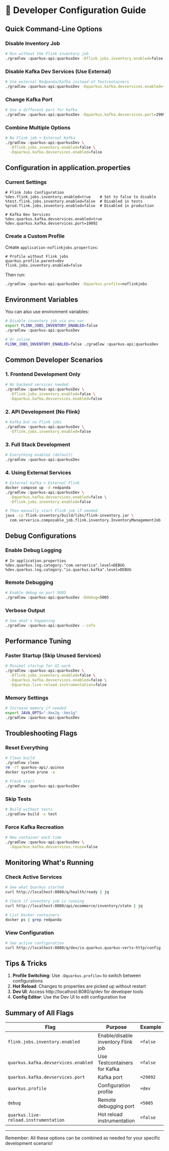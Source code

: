 # 🔧 Developer Configuration Guide

## Quick Command-Line Options

### Disable Inventory Job
```bash
# Run without the Flink inventory job
./gradlew :quarkus-api:quarkusDev -Dflink.jobs.inventory.enabled=false
```

### Disable Kafka Dev Services (Use External)
```bash
# Use external Redpanda/Kafka instead of Testcontainers
./gradlew :quarkus-api:quarkusDev -Dquarkus.kafka.devservices.enabled=false
```

### Change Kafka Port
```bash
# Use a different port for Kafka
./gradlew :quarkus-api:quarkusDev -Dquarkus.kafka.devservices.port=29092
```

### Combine Multiple Options
```bash
# No Flink job + External Kafka
./gradlew :quarkus-api:quarkusDev \
  -Dflink.jobs.inventory.enabled=false \
  -Dquarkus.kafka.devservices.enabled=false
```

## Configuration in application.properties

### Current Settings
```properties
# Flink Jobs Configuration
%dev.flink.jobs.inventory.enabled=true    # Set to false to disable
%test.flink.jobs.inventory.enabled=false  # Disabled in tests
%prod.flink.jobs.inventory.enabled=false  # Disabled in production

# Kafka Dev Services
%dev.quarkus.kafka.devservices.enabled=true
%dev.quarkus.kafka.devservices.port=19092
```

### Create a Custom Profile

Create `application-noflinkjobs.properties`:
```properties
# Profile without Flink jobs
quarkus.profile.parent=dev
flink.jobs.inventory.enabled=false
```

Then run:
```bash
./gradlew :quarkus-api:quarkusDev -Dquarkus.profile=noflinkjobs
```

## Environment Variables

You can also use environment variables:

```bash
# Disable inventory job via env var
export FLINK_JOBS_INVENTORY_ENABLED=false
./gradlew :quarkus-api:quarkusDev

# Or inline
FLINK_JOBS_INVENTORY_ENABLED=false ./gradlew :quarkus-api:quarkusDev
```

## Common Developer Scenarios

### 1. Frontend Development Only
```bash
# No backend services needed
./gradlew :quarkus-api:quarkusDev \
  -Dflink.jobs.inventory.enabled=false \
  -Dquarkus.kafka.devservices.enabled=false
```

### 2. API Development (No Flink)
```bash
# Kafka but no Flink jobs
./gradlew :quarkus-api:quarkusDev \
  -Dflink.jobs.inventory.enabled=false
```

### 3. Full Stack Development
```bash
# Everything enabled (default)
./gradlew :quarkus-api:quarkusDev
```

### 4. Using External Services
```bash
# External Kafka + External Flink
docker compose up -d redpanda
./gradlew :quarkus-api:quarkusDev \
  -Dquarkus.kafka.devservices.enabled=false \
  -Dflink.jobs.inventory.enabled=false

# Then manually start Flink job if needed
java -cp flink-inventory/build/libs/flink-inventory.jar \
  com.ververica.composable_job.flink.inventory.InventoryManagementJob
```

## Debug Configurations

### Enable Debug Logging
```properties
# In application.properties
%dev.quarkus.log.category."com.ververica".level=DEBUG
%dev.quarkus.log.category."io.quarkus.kafka".level=DEBUG
```

### Remote Debugging
```bash
# Enable debug on port 5005
./gradlew :quarkus-api:quarkusDev -Ddebug=5005
```

### Verbose Output
```bash
# See what's happening
./gradlew :quarkus-api:quarkusDev --info
```

## Performance Tuning

### Faster Startup (Skip Unused Services)
```bash
# Minimal startup for UI work
./gradlew :quarkus-api:quarkusDev \
  -Dflink.jobs.inventory.enabled=false \
  -Dquarkus.kafka.devservices.enabled=false \
  -Dquarkus.live-reload.instrumentation=false
```

### Memory Settings
```bash
# Increase memory if needed
export JAVA_OPTS="-Xmx2g -Xms1g"
./gradlew :quarkus-api:quarkusDev
```

## Troubleshooting Flags

### Reset Everything
```bash
# Clean build
./gradlew clean
rm -rf quarkus-api/.quinoa
docker system prune -a

# Fresh start
./gradlew :quarkus-api:quarkusDev
```

### Skip Tests
```bash
# Build without tests
./gradlew build -x test
```

### Force Kafka Recreation
```bash
# New container each time
./gradlew :quarkus-api:quarkusDev \
  -Dquarkus.kafka.devservices.reuse=false
```

## Monitoring What's Running

### Check Active Services
```bash
# See what Quarkus started
curl http://localhost:8080/q/health/ready | jq

# Check if inventory job is running
curl http://localhost:8080/api/ecommerce/inventory/state | jq

# List Docker containers
docker ps | grep redpanda
```

### View Configuration
```bash
# See active configuration
curl http://localhost:8080/q/dev/io.quarkus.quarkus-vertx-http/config
```

## Tips & Tricks

1. **Profile Switching**: Use `-Dquarkus.profile=` to switch between configurations
2. **Hot Reload**: Changes to properties are picked up without restart
3. **Dev UI**: Access http://localhost:8080/q/dev for developer tools
4. **Config Editor**: Use the Dev UI to edit configuration live

## Summary of All Flags

| Flag | Purpose | Example |
|------|---------|---------|
| `flink.jobs.inventory.enabled` | Enable/disable inventory Flink job | `=false` |
| `quarkus.kafka.devservices.enabled` | Use Testcontainers for Kafka | `=false` |
| `quarkus.kafka.devservices.port` | Kafka port | `=29092` |
| `quarkus.profile` | Configuration profile | `=dev` |
| `debug` | Remote debugging port | `=5005` |
| `quarkus.live-reload.instrumentation` | Hot reload instrumentation | `=false` |

---

Remember: All these options can be combined as needed for your specific development scenario!